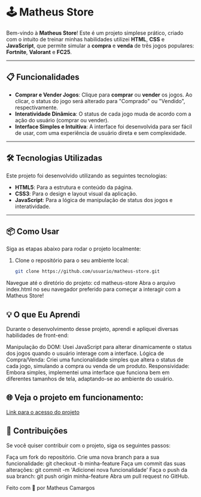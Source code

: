 # 🕹️ Matheus Store

Bem-vindo à **Matheus Store**! Este é um projeto simplese prático, criado com o intuito de treinar minhas habilidades utilizei **HTML**, **CSS** e **JavaScript**, que permite simular a **compra** e **venda** de três jogos populares: **Fortnite**, **Valorant** e **FC25**.

---

## 📋 Funcionalidades

- **Comprar e Vender Jogos**: Clique para **comprar** ou **vender** os jogos. Ao clicar, o status do jogo será alterado para "Comprado" ou "Vendido", respectivamente.
- **Interatividade Dinâmica**: O status de cada jogo muda de acordo com a ação do usuário (comprar ou vender).
- **Interface Simples e Intuitiva**: A interface foi desenvolvida para ser fácil de usar, com uma experiência de usuário direta e sem complexidade.

---

## 🛠️ Tecnologias Utilizadas

Este projeto foi desenvolvido utilizando as seguintes tecnologias:

- **HTML5**: Para a estrutura e conteúdo da página.
- **CSS3**: Para o design e layout visual da aplicação.
- **JavaScript**: Para a lógica de manipulação de status dos jogos e interatividade.

---

## 📦 Como Usar

Siga as etapas abaixo para rodar o projeto localmente:

1. Clone o repositório para o seu ambiente local:
   ```bash
   git clone https://github.com/usuario/matheus-store.git

Navegue até o diretório do projeto:
cd matheus-store
Abra o arquivo index.html no seu navegador preferido para começar a interagir com a Matheus Store!

## 💡 O que Eu Aprendi

Durante o desenvolvimento desse projeto, aprendi e apliquei diversas habilidades de front-end:

Manipulação do DOM: Usei JavaScript para alterar dinamicamente o status dos jogos quando o usuário interage com a interface.
Lógica de Compra/Venda: Criei uma funcionalidade simples que altera o status de cada jogo, simulando a compra ou venda de um produto.
Responsividade: Embora simples, implementei uma interface que funciona bem em diferentes tamanhos de tela, adaptando-se ao ambiente do usuário.



## 🌐 Veja o projeto em funcionamento: 

[Link para o acesso do projeto](https://vercel.com/mcamargos-projects-a79897c9/matheus-store)

## 🤝 Contribuições

Se você quiser contribuir com o projeto, siga os seguintes passos:

Faça um fork do repositório.
Crie uma nova branch para a sua funcionalidade:
git checkout -b minha-feature
Faça um commit das suas alterações:
git commit -m 'Adicionei nova funcionalidade'
Faça o push da sua branch:
git push origin minha-feature
Abra um pull request no GitHub.

Feito com 💙 por Matheus Camargos









